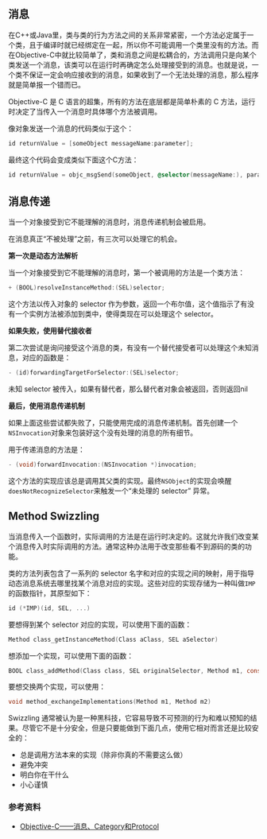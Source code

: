 ## 消息

在C++或Java里，类与类的行为方法之间的关系非常紧密，一个方法必定属于一个类，且于编译时就已经绑定在一起，所以你不可能调用一个类里没有的方法。而在Objective-C中就比较简单了，类和消息之间是松耦合的，方法调用只是向某个类发送一个消息，该类可以在运行时再确定怎么处理接受到的消息。也就是说，一个类不保证一定会响应接收到的消息，如果收到了一个无法处理的消息，那么程序就是简单报一个错而已。

Objective-C 是 C 语言的超集，所有的方法在底层都是简单朴素的 C 方法，运行时决定了当传入一个消息时具体哪个方法被调用。

像对象发送一个消息的代码类似于这个：

```objective-c
id returnValue = [someObject messageName:parameter];
```

最终这个代码会变成类似下面这个C方法：

```objective-c
id returnValue = objc_msgSend(someObject, @selector(messageName:), parameter);
```

## 消息传递

当一个对象接受到它不能理解的消息时，消息传递机制会被启用。

在消息真正“不被处理”之前，有三次可以处理它的机会。

**第一次是动态方法解析**

当一个对象接受到它不能理解的消息时，第一个被调用的方法是一个类方法：

```objective-c
+ (BOOL)resolveInstanceMethod:(SEL)selector;
```

这个方法以传入对象的 selector 作为参数，返回一个布尔值，这个值指示了有没有一个实例方法被添加到类中，使得类现在可以处理这个 selector。


**如果失败，使用替代接收者**

第二次尝试是询问接受这个消息的类，有没有一个替代接受者可以处理这个未知消息，对应的函数是：

```objective-c
- (id)forwardingTargetForSelector:(SEL)selector;
```

未知 selector 被传入，如果有替代者，那么替代者对象会被返回，否则返回nil

**最后，使用消息传递机制**

如果上面这些尝试都失败了，只能使用完成的消息传递机制。首先创建一个`NSInvocation`对象来包装好这个没有处理的消息的所有细节。

用于传递消息的方法是：

```objective-c
- (void)forwardInvocation:(NSInvocation *)invocation;
```

这个方法的实现应该总是调用其父类的实现。最终`NSObject`的实现会唤醒`doesNotRecognizeSelector`来触发一个“未处理的 selector” 异常。

## Method Swizzling

当消息传入一个函数时，实际调用的方法是在运行时决定的。这就允许我们改变某个消息传入时实际调用的方法。通常这种办法用于改变那些看不到源码的类的功能。

类的方法列表包含了一系列的 selector 名字和对应的实现之间的映射，用于指导动态消息系统去哪里找某个消息对应的实现。这些对应的实现存储为一种叫做`IMP`的函数指针，其原型如下：

```objective-c
id (*IMP)(id, SEL, ...)
```

要想得到某个 selector 对应的实现，可以使用下面的函数：

```objective-c
Method class_getInstanceMethod(Class aClass, SEL aSelector)
```

想添加一个实现，可以使用下面的函数：

```objective-c
BOOL class_addMethod(Class class, SEL originalSelector, Method m1, const char* encoding)
```

要想交换两个实现，可以使用：

```objective-c
void method_exchangeImplementations(Method m1, Method m2)
```

Swizzling 通常被认为是一种黑科技，它容易导致不可预测的行为和难以预知的结果。尽管它不是十分安全，但是只要能做到下面几点，使用它相对而言还是比较安全的：

* 总是调用方法本来的实现（除非你真的不需要这么做）
* 避免冲突
* 明白你在干什么
* 小心谨慎

### 参考资料

* [Objective-C——消息、Category和Protocol](http://www.cnblogs.com/chijianqiang/archive/2012/06/22/objc-category-protocol.html)